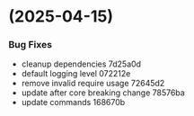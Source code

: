 #  (2025-04-15)


### Bug Fixes

* cleanup dependencies 7d25a0d
* default logging level 072212e
* remove invalid require usage 72645d2
* update after core breaking change 78576ba
* update commands 168670b



